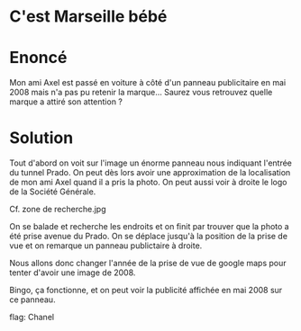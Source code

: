 # C'est Marseille bébé

# Enoncé 

Mon ami Axel est passé en voiture à côté d'un panneau publicitaire en mai 2008 mais n'a pas pu retenir la marque... Saurez vous retrouvez quelle marque a attiré son attention ?

# Solution

Tout d'abord on voit sur l'image un énorme panneau nous indiquant l'entrée du tunnel Prado. On peut dès lors avoir une approximation de la localisation de mon ami Axel quand il a pris la photo. On peut aussi voir à droite le logo de la Société Générale. 

Cf. zone de recherche.jpg

On se balade et recherche les endroits et on finit par trouver que la photo a été prise avenue du Prado. On se déplace jusqu'à la position de la prise de vue et on remarque un panneau publictaire à droite.

Nous allons donc changer l'année de la prise de vue de google maps pour tenter d'avoir une image de 2008. 

Bingo, ça fonctionne, et on peut voir la publicité affichée en mai 2008 sur ce panneau.

flag: Chanel
